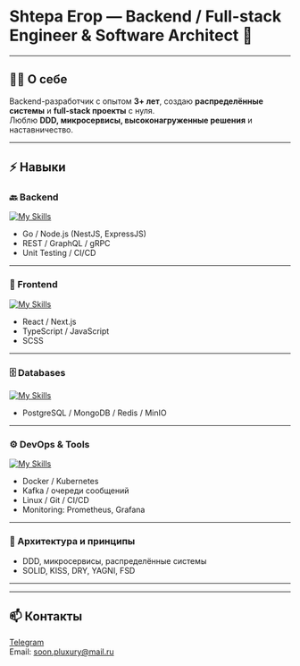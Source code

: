 # Shtepa Егор — Backend / Full-stack Engineer & Software Architect 🚀

---

## 👨‍💻 О себе
Backend-разработчик с опытом **3+ лет**, создаю **распределённые системы** и **full-stack проекты** с нуля.  
Люблю **DDD, микросервисы, высоконагруженные решения** и наставничество.

---

## ⚡ Навыки

### 🔙 Backend
[![My Skills](https://skillicons.dev/icons?i=go,nodejs,nestjs,expressjs,graphql)](https://skillicons.dev)

- Go / Node.js (NestJS, ExpressJS)  
- REST / GraphQL / gRPC  
- Unit Testing / CI/CD  

---

### 🎨 Frontend
[![My Skills](https://skillicons.dev/icons?i=react,next,ts,js,scss)](https://skillicons.dev)

- React / Next.js  
- TypeScript / JavaScript  
- SCSS   

---

### 🗄️ Databases
[![My Skills](https://skillicons.dev/icons?i=postgres,mongodb,redis)](https://skillicons.dev)

- PostgreSQL / MongoDB / Redis / MinIO  

---

### ⚙️ DevOps & Tools
[![My Skills](https://skillicons.dev/icons?i=docker,kubernetes,linux,git,kafka,prometheus,grafana)](https://skillicons.dev)

- Docker / Kubernetes  
- Kafka / очереди сообщений  
- Linux / Git / CI/CD  
- Monitoring: Prometheus, Grafana  

---

### 📐 Архитектура и принципы
- DDD, микросервисы, распределённые системы  
- SOLID, KISS, DRY, YAGNI, FSD  

---


---

## 📫 Контакты
[Telegram](https://t.me/User0Null0)  
Email: soon.pluxury@mail.ru

